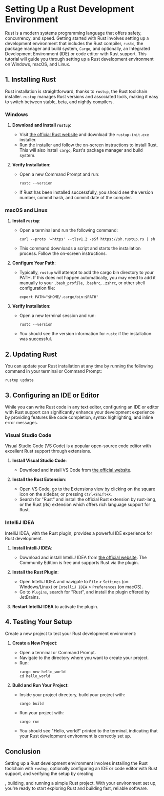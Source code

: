 # Setting Up a Rust Development Environment

Rust is a modern systems programming language that offers safety, concurrency, and speed. Getting started with Rust involves setting up a development environment that includes the Rust compiler, `rustc`, the package manager and build system, `Cargo`, and optionally, an Integrated Development Environment (IDE) or code editor with Rust support. This tutorial will guide you through setting up a Rust development environment on Windows, macOS, and Linux.

## 1. Installing Rust

Rust installation is straightforward, thanks to `rustup`, the Rust toolchain installer. `rustup` manages Rust versions and associated tools, making it easy to switch between stable, beta, and nightly compilers.

### Windows

1. **Download and Install `rustup`**:
   - Visit [the official Rust website](https://www.rust-lang.org/tools/install) and download the `rustup-init.exe` installer.
   - Run the installer and follow the on-screen instructions to install Rust. This will also install `cargo`, Rust's package manager and build system.

2. **Verify Installation**:
   - Open a new Command Prompt and run:
     ```shell
     rustc --version
     ```
   - If Rust has been installed successfully, you should see the version number, commit hash, and commit date of the compiler.

### macOS and Linux

1. **Install `rustup`**:
   - Open a terminal and run the following command:
     ```shell
     curl --proto '=https' --tlsv1.2 -sSf https://sh.rustup.rs | sh
     ```
   - This command downloads a script and starts the installation process. Follow the on-screen instructions.

2. **Configure Your Path**:
   - Typically, `rustup` will attempt to add the cargo bin directory to your PATH. If this does not happen automatically, you may need to add it manually to your `.bash_profile`, `.bashrc`, `.zshrc`, or other shell configuration file:
     ```shell
     export PATH="$HOME/.cargo/bin:$PATH"
     ```

3. **Verify Installation**:
   - Open a new terminal session and run:
     ```shell
     rustc --version
     ```
   - You should see the version information for `rustc` if the installation was successful.

## 2. Updating Rust

You can update your Rust installation at any time by running the following command in your terminal or Command Prompt:

```shell
rustup update
```

## 3. Configuring an IDE or Editor

While you can write Rust code in any text editor, configuring an IDE or editor with Rust support can significantly enhance your development experience by providing features like code completion, syntax highlighting, and inline error messages.

### Visual Studio Code

Visual Studio Code (VS Code) is a popular open-source code editor with excellent Rust support through extensions.

1. **Install Visual Studio Code**:
   - Download and install VS Code from [the official website](https://code.visualstudio.com/).

2. **Install the Rust Extension**:
   - Open VS Code, go to the Extensions view by clicking on the square icon on the sidebar, or pressing `Ctrl+Shift+X`.
   - Search for "Rust" and install the official Rust extension by rust-lang, or the Rust (rls) extension which offers rich language support for Rust.

### IntelliJ IDEA

IntelliJ IDEA, with the Rust plugin, provides a powerful IDE experience for Rust development.

1. **Install IntelliJ IDEA**:
   - Download and install IntelliJ IDEA from [the official website](https://www.jetbrains.com/idea/). The Community Edition is free and supports Rust via the plugin.

2. **Install the Rust Plugin**:
   - Open IntelliJ IDEA and navigate to `File` > `Settings` (on Windows/Linux) or `IntelliJ IDEA` > `Preferences` (on macOS).
   - Go to `Plugins`, search for "Rust", and install the plugin offered by JetBrains.

3. **Restart IntelliJ IDEA** to activate the plugin.

## 4. Testing Your Setup

Create a new project to test your Rust development environment:

1. **Create a New Project**:
   - Open a terminal or Command Prompt.
   - Navigate to the directory where you want to create your project.
   - Run:
     ```shell
     cargo new hello_world
     cd hello_world
     ```

2. **Build and Run Your Project**:
   - Inside your project directory, build your project with:
     ```shell
     cargo build
     ```
   - Run your project with:
     ```shell
     cargo run
     ```
   - You should see "Hello, world!" printed to the terminal, indicating that your Rust development environment is correctly set up.

## Conclusion

Setting up a Rust development environment involves installing the Rust toolchain with `rustup`, optionally configuring an IDE or code editor with Rust support, and verifying the setup by creating

, building, and running a simple Rust project. With your environment set up, you're ready to start exploring Rust and building fast, reliable software.